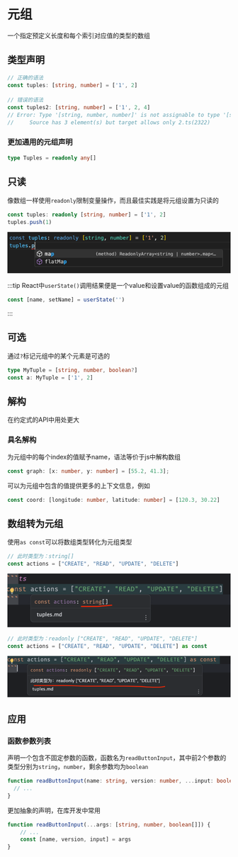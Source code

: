 # 元组

一个指定预定义长度和每个索引对应值的类型的数组

## 类型声明
```ts
// 正确的语法
const tuples: [string, number] = ['1', 2]

// 错误的语法
const tuples2: [string, number] = ['1', 2, 4]
// Error: Type '[string, number, number]' is not assignable to type '[string, number]'.
//     Source has 3 element(s) but target allows only 2.ts(2322)
```

### 更加通用的元组声明

```ts
type Tuples = readonly any[]
```

## 只读

像数组一样使用`readonly`限制变量操作，而且最佳实践是将元组设置为只读的

```ts
const tuples: readonly [string, number] = ['1', 2]
tuples.push(1)
```

![img.png](/imgs/typescript/tuples-auto-complete.png)

:::tip
React中`userState()`调用结果便是一个value和设置value的函数组成的元组

```ts
const [name, setName] = userState('')
```

:::

## 可选

通过`?`标记元组中的某个元素是可选的

```ts
type MyTuple = [string, number, boolean?]
const a: MyTuple = ['1', 2]
```

## 解构

在约定式的API中用处更大

### 具名解构

为元组中的每个index的值赋予name，语法等价于js中解构数组

```ts
const graph: [x: number, y: number] = [55.2, 41.3];
```

可以为元组中包含的值提供更多的上下文信息，例如

```ts
const coord: [longitude: number, latitude: number] = [120.3, 30.22]
```

## 数组转为元组

使用`as const`可以将数组类型转化为元组类型

```ts
// 此时类型为：string[]
const actions = ["CREATE", "READ", "UPDATE", "DELETE"]
```

![img.png](/imgs/typescript/array-to-tuple.png)

```ts
// 此时类型为：readonly ["CREATE", "READ", "UPDATE", "DELETE"]
const actions = ["CREATE", "READ", "UPDATE", "DELETE"] as const 
```

![img.png](/imgs/typescript/array-to-tuple-2.png)

## 应用

### 函数参数列表

声明一个包含不固定参数的函数，函数名为`readButtonInput`，其中前2个参数的类型分别为`string`，`number`，剩余参数均为`boolean`

```ts
function readButtonInput(name: string, version: number, ...input: boolean[]) {
  // ...
}
```

更加抽象的声明，在库开发中常用
```ts
function readButtonInput(...args: [string, number, boolean[]]) {
    // ...
    const [name, version, input] = args
}
```
